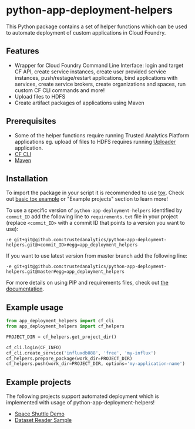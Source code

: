 # python-app-deployment-helpers
This Python package contains a set of helper functions which can be used to automate deployment of custom applications in Cloud Foundry.

## Features
* Wrapper for Cloud Foundry Command Line Interface: login and target CF API, create service instances, create user provided service instances, push/restage/restart applications, bind applications with services, create service brokers, create organizations and spaces, run custom CF CLI commands and more!
* Upload files to HDFS
* Create artifact packages of applications using Maven

## Prerequisites
* Some of the helper functions require running Trusted Analytics Platform applications eg. upload of files to HDFS requires running [Uploader](https://github.com/trustedanalytics/uploader) application.
* [CF CLI](https://github.com/cloudfoundry/cli)
* [Maven](https://maven.apache.org/download.cgi)

## Installation
To import the package in your script it is recommended to use [tox](https://pypi.python.org/pypi/tox). Check out [basic tox example](https://testrun.org/tox/latest/#basic-example) or "Example projects" section to learn more!

To use a specific version of `python-app-deployment-helpers` identified by `commit_ID` add the following line to `requirements.txt` file in your project (replace `<commit_ID>` with a commit ID that points to a version you want to use):
```
-e git+git@github.com:trustedanalytics/python-app-deployment-helpers.git@<commit_ID>#egg=app_deployment_helpers
```
If you want to use latest version from master branch add the following line:
```
-e git+git@github.com:trustedanalytics/python-app-deployment-helpers.git@master#egg=app_deployment_helpers
```
For more details on using PIP and requirements files, check out [the documentation](https://pip.readthedocs.io/en/1.1/requirements.html).


## Example usage

```python
from app_deployment_helpers import cf_cli
from app_deployment_helpers import cf_helpers

PROJECT_DIR = cf_helpers.get_project_dir()

cf_cli.login(CF_INFO)
cf_cli.create_service('influxdb088', 'free', 'my-influx')
cf_helpers.prepare_package(work_dir=PROJECT_DIR)
cf_helpers.push(work_dir=PROJECT_DIR, options='my-application-name')
```

## Example projects
The following projects support automated deployment which is implemented with usage of python-app-deployment-helpers!
* [Space Shuttle Demo](https://github.com/trustedanalytics/space-shuttle-demo)
* [Dataset Reader Sample](https://github.com/trustedanalytics/dataset-reader-sample)
